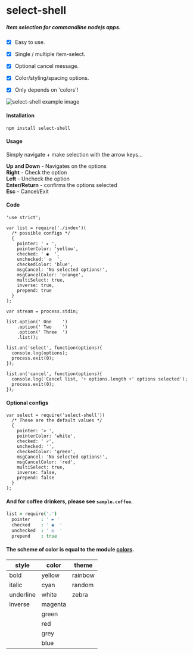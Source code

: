 select-shell
============

##### **Item selection _for commandline nodejs apps._**

- [x] Easy to use.
- [x] Single / multiple item-select.
- [x] Optional cancel message.
- [x] Color/styling/spacing options.
- [x] Only depends on 'colors'!


![select-shell example image](https://raw.github.com/mralexgray/select-shell/selection-options/sample.png)


#### Installation
```
npm install select-shell
```

#### Usage

Simply navigate + make selection with the arrow keys...

**Up and Down** - Navigates on the options<br/>
**Right** - Check the option<br/>
**Left** - Uncheck the option<br/>
**Enter/Return** - confirms the options selected<br/>
**Esc** - Cancel/Exit<br/>

#### Code
```
'use strict';

var list = require('./index')(
  /* possible configs */
  {
    pointer: ' ▸ ',
    pointerColor: 'yellow',
    checked: ' ◉  ',
    unchecked:' ◎  ',
    checkedColor: 'blue',
    msgCancel: 'No selected options!',
    msgCancelColor: 'orange',
    multiSelect: true,
    inverse: true,
    prepend: true
  }
);

var stream = process.stdin;

list.option(' One    ')
    .option(' Two    ')
    .option(' Three  ')
    .list();

list.on('select', function(options){
  console.log(options);
  process.exit(0);
});

list.on('cancel', function(options){
  console.log('Cancel list, '+ options.length +' options selected');
  process.exit(0);
});
```

#### Optional configs
```
var select = require('select-shell')(
  /* These are the default values */
  {
    pointer: '> ',
    pointerColor: 'white',
    checked: ' ✓',
    unchecked: '',
    checkedColor: 'green',
    msgCancel: 'No selected options!',
    msgCancelColor: 'red',
    multiSelect: true,
    inverse: false,
    prepend: false
  }
);
```

#### And for coffee drinkers, please see `sample.coffee`.

```coffee
list = require('.')
  pointer    : ' ► '
  checked    : ' ◉  '
  unchecked  : ' ◎  '
  prepend    : true
```

#### The scheme of color is equal to the module [colors](https://github.com/Marak/colors.js "module colors").

| style | color | theme|
|----------|------|------|
| bold        | yellow   | rainbow |
| italic      | cyan     | random  |
| underline   | white    | zebra   |
| inverse     | magenta  |         |
|             | green    |         |
|             | red      |         |
|             | grey     |         |
|             | blue     |         |

